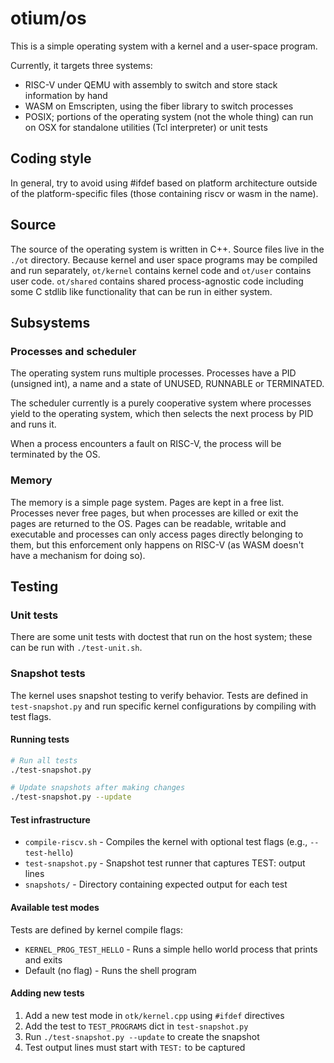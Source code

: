 # otium/os

This is a simple operating system with a kernel and a user-space program.

Currently, it targets three systems:
- RISC-V under QEMU with assembly to switch and store stack information by hand
- WASM on Emscripten, using the fiber library to switch processes
- POSIX; portions of the operating system (not the whole thing) can run on OSX
  for standalone utilities (Tcl interpreter) or unit tests

## Coding style

In general, try to avoid using #ifdef based on platform architecture outside of the
platform-specific files (those containing riscv or wasm in the name).

## Source

The source of the operating system is written in C++. Source files live in the `./ot` directory.
Because kernel and user space programs may be compiled and run separately, `ot/kernel` contains
kernel code and `ot/user` contains user code. `ot/shared` contains shared process-agnostic code
including some C stdlib like functionality that can be run in either system.

## Subsystems

### Processes and scheduler

The operating system runs multiple processes. Processes have a PID (unsigned int), a name and a
state of UNUSED, RUNNABLE or TERMINATED.

The scheduler currently is a purely cooperative system where processes yield to the operating
system, which then selects the next process by PID and runs it.

When a process encounters a fault on RISC-V, the process will be terminated by the OS.

### Memory

The memory is a simple page system. Pages are kept in a free list. Processes never free pages, but
when processes are killed or exit the pages are returned to the OS. Pages can be readable, writable
and executable and processes can only access pages directly belonging to them, but this enforcement
only happens on RISC-V (as WASM doesn't have a mechanism for doing so).

## Testing

### Unit tests

There are some unit tests with doctest that run on the host system; these can be run with
`./test-unit.sh`.
 
### Snapshot tests

The kernel uses snapshot testing to verify behavior. Tests are defined in `test-snapshot.py` and run
specific kernel configurations by compiling with test flags.

#### Running tests

```bash
# Run all tests
./test-snapshot.py

# Update snapshots after making changes
./test-snapshot.py --update
```

#### Test infrastructure

- `compile-riscv.sh` - Compiles the kernel with optional test flags (e.g., `--test-hello`)
- `test-snapshot.py` - Snapshot test runner that captures TEST: output lines
- `snapshots/` - Directory containing expected output for each test

#### Available test modes

Tests are defined by kernel compile flags:

- `KERNEL_PROG_TEST_HELLO` - Runs a simple hello world process that prints and exits
- Default (no flag) - Runs the shell program

#### Adding new tests

1. Add a new test mode in `otk/kernel.cpp` using `#ifdef` directives
2. Add the test to `TEST_PROGRAMS` dict in `test-snapshot.py`
3. Run `./test-snapshot.py --update` to create the snapshot
4. Test output lines must start with `TEST:` to be captured
